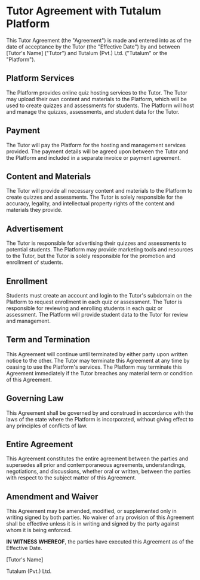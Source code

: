 # Tutor Agreement with Tutalum Platform

This Tutor Agreement (the "Agreement") is made and entered into as of the date of acceptance by the Tutor (the "Effective Date") by and between [Tutor's Name] ("Tutor") and Tutalum (Pvt.) Ltd. ("Tutalum" or the "Platform").

## Platform Services

The Platform provides online quiz hosting services to the Tutor. The Tutor may upload their own content and materials to the Platform, which will be used to create quizzes and assessments for students. The Platform will host and manage the quizzes, assessments, and student data for the Tutor.

## Payment

The Tutor will pay the Platform for the hosting and management services provided. The payment details will be agreed upon between the Tutor and the Platform and included in a separate invoice or payment agreement.

## Content and Materials

The Tutor will provide all necessary content and materials to the Platform to create quizzes and assessments. The Tutor is solely responsible for the accuracy, legality, and intellectual property rights of the content and materials they provide.

## Advertisement

The Tutor is responsible for advertising their quizzes and assessments to potential students. The Platform may provide marketing tools and resources to the Tutor, but the Tutor is solely responsible for the promotion and enrollment of students.

## Enrollment

Students must create an account and login to the Tutor's subdomain on the Platform to request enrollment in each quiz or assessment. The Tutor is responsible for reviewing and enrolling students in each quiz or assessment. The Platform will provide student data to the Tutor for review and management.

## Term and Termination

This Agreement will continue until terminated by either party upon written notice to the other. The Tutor may terminate this Agreement at any time by ceasing to use the Platform's services. The Platform may terminate this Agreement immediately if the Tutor breaches any material term or condition of this Agreement.

## Governing Law

This Agreement shall be governed by and construed in accordance with the laws of the state where the Platform is incorporated, without giving effect to any principles of conflicts of law.

## Entire Agreement

This Agreement constitutes the entire agreement between the parties and supersedes all prior and contemporaneous agreements, understandings, negotiations, and discussions, whether oral or written, between the parties with respect to the subject matter of this Agreement.

## Amendment and Waiver

This Agreement may be amended, modified, or supplemented only in writing signed by both parties. No waiver of any provision of this Agreement shall be effective unless it is in writing and signed by the party against whom it is being enforced.

**IN WITNESS WHEREOF**, the parties have executed this Agreement as of the Effective Date.

[Tutor's Name]

Tutalum (Pvt.) Ltd.
